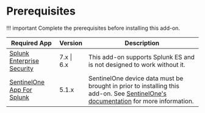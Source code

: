 # Prerequisites

!!! important
    Complete the prerequisites before installing this add-on.

Required App | Version | Description
------------ | ------- | -----------
[Splunk Enterprise Security](https://splunkbase.splunk.com/app/263) | 7.x \| 6.x | This add-on supports Splunk ES and is not designed to work without it.
[SentinelOne App For Splunk](https://splunkbase.splunk.com/app/5433) | 5.1.x | SentinelOne device data must be brought in prior to installing this add-on. See [SentinelOne's documentation](https://splunkbase.splunk.com/app/5433/#/details) for more information.
